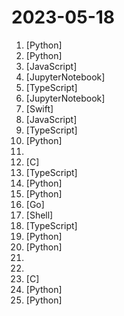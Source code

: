 # 2023-05-18

1. [](https://github.comundefined "with 100k context windows on the way, it's now feasible for every dev to have their own smol developer") [Python]
2. [](https://github.comundefined "Dump all your files and thoughts into your GenerativeAI Second Brain and chat with it") [Python]
3. [](https://github.comundefined "Concurrently chat with ChatGPT, Bing Chat, bard, Alpaca, Vincuna, Claude, ChatGLM, MOSS, iFlytek Spark, ERNIE and more, discover the best answers") [JavaScript]
4. [](https://github.comundefined "A guidance language for controlling large language models.") [JupyterNotebook]
5. [](https://github.comundefined "One API for plugins and datasets, one interface for prompt engineering and visual operation, all for creating powerful AI applications.") [TypeScript]
6. [](https://github.comundefined "Free MLOps course from DataTalks.Club") [JupyterNotebook]
7. [](https://github.comundefined "The python package that returns response of Google Bard through API.") [Swift]
8. [](https://github.comundefined "JavaScript Style Guide") [JavaScript]
9. [](https://github.comundefined "The Bluesky Social application for Web, iOS, and Android") [TypeScript]
10. [](https://github.comundefined "Made to be used with Flipper just drag the folder into NFC") [Python]
11. [](https://github.comundefined "程序员延寿指南 | A programmer's guide to live longer") 
12. [](https://github.comundefined "Open source, local, and self-hosted Amazon Echo/Google Home competitive Voice Assistant alternative") [C]
13. [](https://github.comundefined "One-Click to deploy well-designed ChatGPT web UI on Vercel. 一键拥有你自己的 ChatGPT 网页服务。") [TypeScript]
14. [](https://github.comundefined "潘多拉，一个让你呼吸顺畅的ChatGPT。Pandora, a ChatGPT that helps you breathe smoothly.") [Python]
15. [](https://github.comundefined "Interact your data and environment using the local GPT, no data leaks, 100% privately, 100% security") [Python]
16. [](https://github.comundefined "🤖 Self-hosted, community-driven, local OpenAI-compatible API. Drop-in replacement for OpenAI running LLMs on consumer-grade hardware. No GPU required. LocalAI is a RESTful API to run ggml compatible models: llama.cpp, alpaca.cpp, gpt4all.cpp, rwkv.cpp, whisper.cpp, vicuna, koala, gpt4all-j, cerebras and many others!") [Go]
17. [](https://github.comundefined "") [Shell]
18. [](https://github.comundefined "Playwright is a framework for Web Testing and Automation. It allows testing Chromium, Firefox and WebKit with a single API.") [TypeScript]
19. [](https://github.comundefined "Locally hosted tool that connects documents to LLMs for summarization and querying, with a simple GUI.") [Python]
20. [](https://github.comundefined "A batteries-included library for building AI-powered software") [Python]
21. [](https://github.comundefined "Tips and tricks for working with Large Language Models like OpenAI's GPT-4.") 
22. [](https://github.comundefined "面向开发人员梳理的代码安全指南") 
23. [](https://github.comundefined "Playground (and dump) of stuff I make or modify for the Flipper Zero") [C]
24. [](https://github.comundefined "The ChatGPT Retrieval Plugin lets you easily find personal or work documents by asking questions in natural language.") [Python]
25. [](https://github.comundefined "A collective list of free APIs") [Python]
